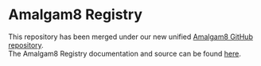 # Amalgam8 Registry

This repository has been merged under our new unified [Amalgam8 GitHub repository](https://github.com/amalgam8/amalgam8).  
The Amalgam8 Registry documentation and source can be found [here](https://github.com/amalgam8/amalgam8/tree/master/registry).
